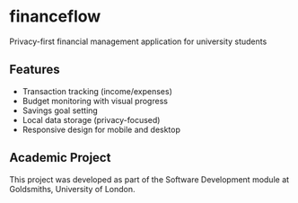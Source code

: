 # financeflow
Privacy-first financial management application for university students

## Features
- Transaction tracking (income/expenses)
- Budget monitoring with visual progress
- Savings goal setting
- Local data storage (privacy-focused)
- Responsive design for mobile and desktop

## Academic Project
This project was developed as part of the Software Development module at Goldsmiths, University of London.
